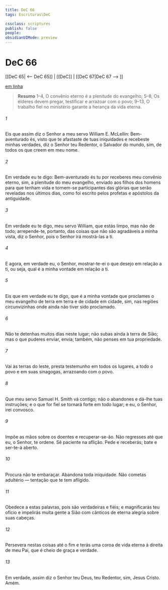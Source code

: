 ```yaml
---
title: DeC 66
tags: Escrituras\DeC

cssclass: scriptures
publish: false
people:
obsidianUIMode: preview
---
```


# DeC 66
[[DeC 65| <-- DeC 65]] | [[DeC]] | [[DeC 67|DeC 67 --> ]]

[em linha](https://churchofjesuschrist.org/study/scriptures/dc-testament/dc/66?lang=por)

> __Resumo__
1–4, O convênio eterno é a plenitude do evangelho; 5–8, Os élderes devem pregar, testificar e arrazoar com o povo; 9–13, O trabalho fiel no ministério garante a herança da vida eterna.

###### 1 
Eis que assim diz o Senhor a meu servo William E. McLellin: Bem-aventurado és, visto que te afastaste de tuas iniquidades e recebeste minhas verdades, diz o Senhor teu Redentor, o Salvador do mundo, sim, de todos os que creem em meu nome.

###### 2 
Em verdade eu te digo: Bem-aventurado és tu por receberes meu convênio eterno, sim, a plenitude do meu evangelho, enviado aos filhos dos homens para que tenham vida e tornem-se participantes das glórias que serão reveladas nos últimos dias, como foi escrito pelos profetas e apóstolos da antiguidade.

###### 3 
Em verdade eu te digo, meu servo William, que estás limpo, mas não de todo; arrepende-te, portanto, das coisas que não são agradáveis a minha vista, diz o Senhor, pois o Senhor irá mostrá-las a ti.

###### 4 
E agora, em verdade eu, o Senhor, mostrar-te-ei o que desejo em relação a ti, ou seja, qual é a minha vontade em relação a ti.

###### 5 
Eis que em verdade eu te digo, que é a minha vontade que proclames o meu evangelho de terra em terra e de cidade em cidade, sim, nas regiões circunvizinhas onde ainda não tiver sido proclamado.

###### 6 
Não te detenhas muitos dias neste lugar; não subas ainda à terra de Sião; mas o que puderes enviar, envia; também, não penses em tua propriedade.

###### 7 
Vai às terras do leste, presta testemunho em todos os lugares, a todo o povo e em suas sinagogas, arrazoando com o povo.

###### 8 
Que meu servo Samuel H. Smith vá contigo; não o abandones e dá-lhe tuas instruções; e o que for fiel se tornará forte em todo lugar; e eu, o Senhor, irei convosco.

###### 9 
Impõe as mãos sobre os doentes e recuperar-se-ão. Não regresses até que eu, o Senhor, te ordene. Sê paciente na aflição. Pede e receberás; bate e ser-te-á aberto.

###### 10 
Procura não te embaraçar. Abandona toda iniquidade. Não cometas adultério — tentação que te tem afligido.

###### 11 
Obedece a estas palavras, pois são verdadeiras e fiéis; e magnificarás teu ofício e impelirás muita gente a Sião com cânticos de eterna alegria sobre suas cabeças.

###### 12 
Persevera nestas coisas até o fim e terás uma coroa de vida eterna à direita de meu Pai, que é cheio de graça e verdade.

###### 13 
Em verdade, assim diz o Senhor teu Deus, teu Redentor, sim, Jesus Cristo. Amém.

